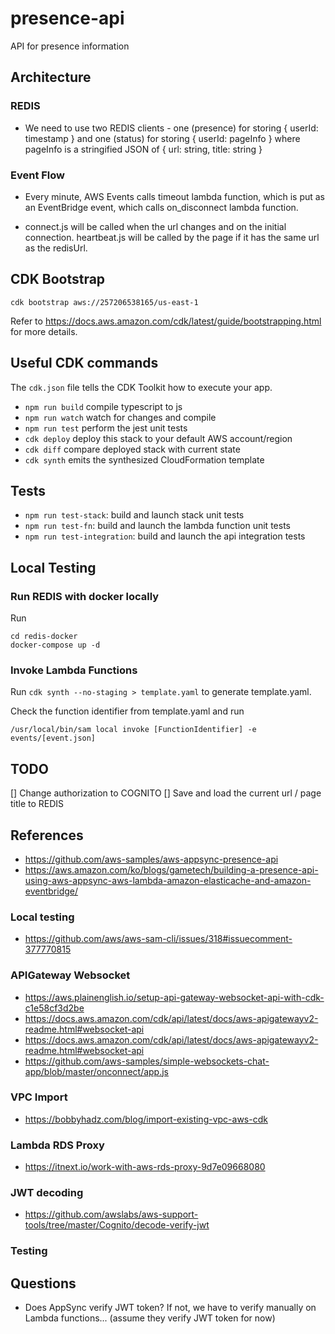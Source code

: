 # presence-api
API for presence information

## Architecture

### REDIS

* We need to use two REDIS clients - one (presence) for storing { userId: timestamp } and one (status) for storing { userId: pageInfo } where pageInfo is a stringified JSON of { url: string, title: string }

### Event Flow

* Every minute, AWS Events calls timeout lambda function, which is put as an EventBridge event, which calls on_disconnect lambda function. 

* connect.js will be called when the url changes and on the initial connection. heartbeat.js will be called by the page if it has the same url as the redisUrl.

## CDK Bootstrap

```shell
cdk bootstrap aws://257206538165/us-east-1
```
Refer to https://docs.aws.amazon.com/cdk/latest/guide/bootstrapping.html for more details.

## Useful CDK commands

The `cdk.json` file tells the CDK Toolkit how to execute your app.

 * `npm run build`   compile typescript to js
 * `npm run watch`   watch for changes and compile
 * `npm run test`    perform the jest unit tests
 * `cdk deploy`      deploy this stack to your default AWS account/region
 * `cdk diff`        compare deployed stack with current state
 * `cdk synth`       emits the synthesized CloudFormation template

## Tests

* ```npm run test-stack```: build and launch stack unit tests
* ```npm run test-fn```: build and launch the lambda function unit tests
* ```npm run test-integration```: build and launch the api integration tests
 
## Local Testing

### Run REDIS with docker locally

Run
```shell
cd redis-docker
docker-compose up -d
```

### Invoke Lambda Functions

Run ```cdk synth --no-staging > template.yaml``` to generate template.yaml.

Check the function identifier from template.yaml and run
```shell
/usr/local/bin/sam local invoke [FunctionIdentifier] -e events/[event.json]
```

## TODO

[] Change authorization to COGNITO
[] Save and load the current url / page title to REDIS 

## References

* https://github.com/aws-samples/aws-appsync-presence-api
* https://aws.amazon.com/ko/blogs/gametech/building-a-presence-api-using-aws-appsync-aws-lambda-amazon-elasticache-and-amazon-eventbridge/

### Local testing

* https://github.com/aws/aws-sam-cli/issues/318#issuecomment-377770815

### APIGateway Websocket

* https://aws.plainenglish.io/setup-api-gateway-websocket-api-with-cdk-c1e58cf3d2be
* https://docs.aws.amazon.com/cdk/api/latest/docs/aws-apigatewayv2-readme.html#websocket-api
* https://docs.aws.amazon.com/cdk/api/latest/docs/aws-apigatewayv2-readme.html#websocket-api
* https://github.com/aws-samples/simple-websockets-chat-app/blob/master/onconnect/app.js

### VPC Import

* https://bobbyhadz.com/blog/import-existing-vpc-aws-cdk

### Lambda RDS Proxy
* https://itnext.io/work-with-aws-rds-proxy-9d7e09668080

### JWT decoding

* https://github.com/awslabs/aws-support-tools/tree/master/Cognito/decode-verify-jwt

### Testing

## Questions

* Does AppSync verify JWT token? If not, we have to verify manually on Lambda functions... (assume they verify JWT token for now)